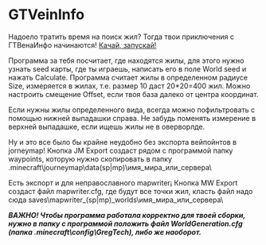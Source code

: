 #  GTVeinInfo #
Надоело тратить время на поиск жил? Тогда твои приключения с ГТВенаИнфо начинаются! [Качай, запускай!](https://github.com/Techlone/GTVeinInfo/releases/latest/download/GTVeinInfo.jar)

Программа за тебя посчитает, где находятся жилы, для этого нужно узнать seed карты, где ты играешь, написать его в поле World seed и нажать Calculate.
Программа считает жилы в определенном радиусе Size, измеряется в жилах, т.е. размер 10 даст 20*20=400 жил. Можно настроить смещение Offset, если твоя база далеко от центра координат. 

Если нужны жилы определенного вида, всегда можно пофильтровать с помощью нижней выпадашки справа. Не забудь поменять измерение в верхней выпадашке, если ищешь жилы не в оверворлде.

Ну и это все было бы крайне неудобно без экспорта вейпойнтов в jorneymap! Кнопка JM Export создаст рядом с программой папку waypoints, которую нужно скопировать в папку \.minecraft\journeymap\data\(sp|mp)\имя_мира_или_сервера\

Есть экспорт и для неправославного mapwriter¡ Кнопка MW Export создаст файл mapwriter.cfg, где будут все точки жил, класть файл надо сюда saves\mapwriter_(sp|mp)_worlds\имя_мира_или_сервера\

___ВАЖНО! Чтобы программа работала корректно для твоей сборки, нужно в папку с программой положить файл WorldGeneration.cfg (папка \.minecraft\config\GregTech\), либо же наоборот.___
